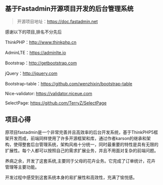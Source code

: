 ## 基于Fastadmin开源项目开发的后台管理系统
> 开源项目地址：https://doc.fastadmin.net

感谢以下的项目,排名不分先后

ThinkPHP：http://www.thinkphp.cn

AdminLTE：https://adminlte.io

Bootstrap：http://getbootstrap.com

jQuery：http://jquery.com

Bootstrap-table：https://github.com/wenzhixin/bootstrap-table

Nice-validator: https://validator.niceue.com

SelectPage: https://github.com/TerryZ/SelectPage

## 项目心得

原项目fastadmin是一个非常完善并且高效率的后台开发系统，基于ThinkPHP5框架开发而成，前端同样使用了许多开源框架和库，通过作者karson的继承和架构，使得整套后台管理系统，架构风格十分统一，同时最重要的特性是具有无限的扩展性。每个人都可以按照自己的需求扩展业务，并且不用面对复杂的前端问题。

养病之余，开发了这套系统,主要同于父母的花卉业务。它完成了订单统计，花卉管理等主要功能。

开发过程中感受到这套系统本身的易扩展性和高效性，充满了愉悦感。
